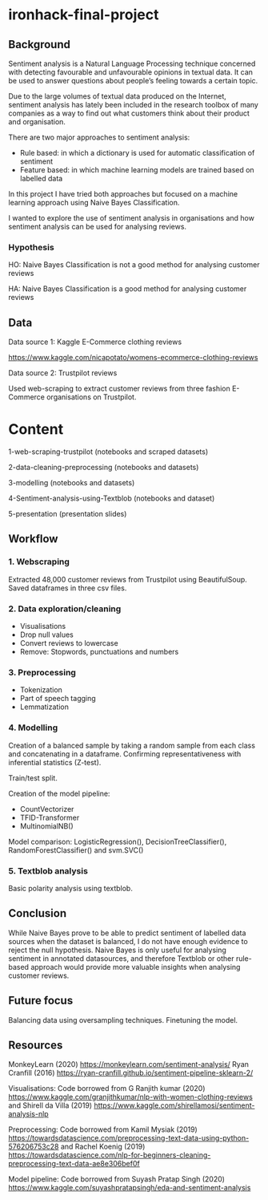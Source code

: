 # ironhack-final-project

## Background

Sentiment analysis is a Natural Language Processing technique concerned with detecting favourable and unfavourable opinions in textual data. It can be used to answer questions about people’s feeling towards a certain topic.

Due to the large volumes of textual data produced on the Internet, sentiment analysis has lately been included in the research toolbox of many companies as a way to find out what customers think about their product and organisation. 

There are two major approaches to sentiment analysis: 

- Rule based: in which a dictionary is used for automatic classification of sentiment 
- Feature based: in which machine learning models are trained based on labelled data

In this project I have tried both approaches but focused on a machine learning approach using Naive Bayes Classification. 

I wanted to explore the use of sentiment analysis in organisations and how sentiment analysis can be used for analysing reviews.

### Hypothesis

HO: Naive Bayes Classification is not a good method for analysing customer reviews

HA: Naive Bayes Classification is a good method for analysing customer reviews

## Data

Data source 1: Kaggle E-Commerce clothing reviews

https://www.kaggle.com/nicapotato/womens-ecommerce-clothing-reviews

Data source 2: Trustpilot reviews

Used web-scraping to extract customer reviews from three fashion E-Commerce organisations on Trustpilot.

# Content

1-web-scraping-trustpilot (notebooks and scraped datasets)

2-data-cleaning-preprocessing (notebooks and datasets)

3-modelling (notebooks and datasets)

4-Sentiment-analysis-using-Textblob (notebooks and dataset)

5-presentation (presentation slides)

## Workflow

### 1. Webscraping

Extracted 48,000 customer reviews from Trustpilot using BeautifulSoup. Saved dataframes in three csv files. 

### 2. Data exploration/cleaning

- Visualisations
- Drop null values
- Convert reviews to lowercase
- Remove: Stopwords, punctuations and numbers

### 3. Preprocessing

- Tokenization
- Part of speech tagging
- Lemmatization

### 4. Modelling

Creation of a balanced sample by taking a random sample from each class and concatenating in a dataframe. 
Confirming representativeness with inferential statistics (Z-test). 

Train/test split.

Creation of the model pipeline:

- CountVectorizer
- TFID-Transformer
- MultinomialNB()

Model comparison: LogisticRegression(), DecisionTreeClassifier(), RandomForestClassifier() and svm.SVC()

### 5. Textblob analysis

Basic polarity analysis using textblob.


## Conclusion

While Naive Bayes prove to be able to predict sentiment of labelled data sources when the dataset is balanced, I do not have enough evidence to reject the null hypothesis. Naive Bayes is only useful for analysing sentiment in annotated datasources, and therefore Textblob or other rule-based approach would provide more valuable insights when analysing customer reviews.

## Future focus

Balancing data using oversampling techniques. Finetuning the model.


## Resources

MonkeyLearn (2020) https://monkeylearn.com/sentiment-analysis/
Ryan Cranfill (2016) https://ryan-cranfill.github.io/sentiment-pipeline-sklearn-2/

Visualisations: Code borrowed from G Ranjith kumar (2020) https://www.kaggle.com/granjithkumar/nlp-with-women-clothing-reviews and Shirell da Villa (2019) https://www.kaggle.com/shirellamosi/sentiment-analysis-nlp

Preprocessing: Code borrowed from Kamil Mysiak (2019) https://towardsdatascience.com/preprocessing-text-data-using-python-576206753c28
 and Rachel Koenig (2019) https://towardsdatascience.com/nlp-for-beginners-cleaning-preprocessing-text-data-ae8e306bef0f

Model pipeline: Code borrowed from Suyash Pratap Singh (2020) https://www.kaggle.com/suyashpratapsingh/eda-and-sentiment-analysis








